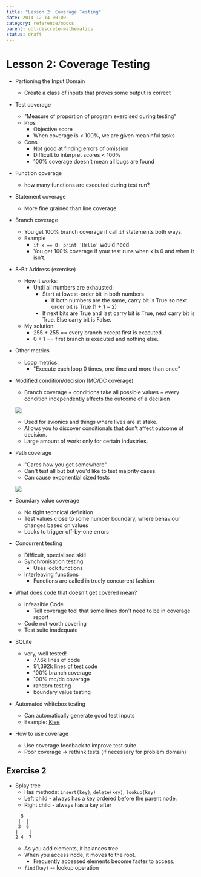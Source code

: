 ```yaml
---
title: "Lesson 2: Coverage Testing"
date: 2014-12-14 00:00
category: reference/moocs
parent: uol-discrete-mathematics
status: draft
---
```


# Lesson 2: Coverage Testing

* Partioning the Input Domain
  * Create a class of inputs that proves some output is correct 
* Test coverage
  * "Measure of proportion of program exercised during testing"
  * Pros
    * Objective score
    * When coverage is < 100%, we are given meaninful tasks
  * Cons
    * Not good at finding errors of omission
    * Difficult to interpret scores < 100%
    * 100% coverage doesn't mean all bugs are found
* Function coverage
  * how many functions are executed during test run?
* Statement coverage
  * More fine grained than line coverage
* Branch coverage
  * You get 100% branch coverage if call ```if``` statements both ways.
  * Example
    *  ```if x == 0: print 'Hello'``` would need
    * You get 100% coverage if your test runs when x is 0 and when it isn't.
* 8-Bit Address (exercise)
  * How it works:
    * Until all numbers are exhausted:
      * Start at lowest-order bit in both numbers
        * If both numbers are the same, carry bit is True so next order bit is True (1 + 1 = 2)
      * If next bits are True and last carry bit is True, next carry bit is True. Else carry bit is False.
  * My solution:
    * 255 + 255 == every branch except first is executed.
    * 0 + 1 == first branch is executed and nothing else.
* Other metrics
  * Loop metrics:
    * "Execute each loop 0 times, one time and more than once"
* Modified condition/decision (MC/DC coverage)
  * Branch coverage + conditions take all possible values + every condition independently affects the outcome of a decision

  <img src="./images/mc-dc-example.png"></img>

  * Used for avionics and things where lives are at stake.
  * Allows you to discover conditionals that don't affect outcome of decision.
  * Large amount of work: only for certain industries.
* Path coverage
  * "Cares how you get somewhere"
  * Can't test all but but you'd like to test majority cases. 
  * Can cause exponential sized tests

  <img src="./images/path-coverage-example.png"></img>
 
* Boundary value coverage
  * No tight technical definition
  * Test values close to some number boundary, where behaviour changes based on values
  * Looks to trigger off-by-one errors
* Concurrent testing
  * Difficult, specialised skill
  * Synchronisation testing
    * Uses lock functions
  * Interleaving functions
    * Functions are called in truely concurrent fashion
* What does code that doesn't get covered mean?
  * Infeasible Code
    * Tell coverage tool that some lines don't need to be in coverage report
  * Code not worth covering
  * Test suite inadequate
* SQLite
  * very, well tested!
    * 77.6k lines of code
    * 91,392k lines of test code
    * 100% branch coverage
    * 100% mc/dc coverage
    * random testing
    * boundary value testing
* Automated whitebox testing
  * Can automatically generate good test inputs
  * Example: [Klee](http://klee.llum.org)
* How to use coverage
  * Use coverage feedback to improve test suite
  * Poor coverage -> rethink tests (if necessary for problem domain)

## Exercise 2

* Splay tree
  * Has methods: ```insert(key)```, ```delete(key)```, ```lookup(key)```
  * Left child - always has a key ordered before the parent node.
  * Right child - always has a key after
  ```
    5
   |  |
   3  6
  | |  |
  2 4  7
  ```
  * As you add elements, it balances tree.
  * When you access node, it moves to the root.
    * Frequently accessed elements become faster to access.
  * ```find(key)``` -- lookup operation
